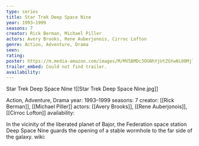 ```yaml
---
type: series
title: Star Trek Deep Space Nine
year: 1993–1999
seasons: 7
creator: Rick Berman, Michael Piller
actors: Avery Brooks, Rene Auberjonois, Cirroc Lofton
genre: Action, Adventure, Drama
seen:
rating: 
poster: https://m.media-amazon.com/images/M/MV5BMDc3OGNhYjUtZGYwNi00MjllLWE0MjYtNDFiYmVhNWI0MGJmXkEyXkFqcGdeQXVyNTE1NjY5Mg@@._V1_SX300.jpg
trailer_embed: Could not find trailer.
availability:
---
```

Star Trek Deep Space Nine
![[Star Trek Deep Space Nine.jpg]]

Action, Adventure, Drama
year: 1993–1999
seasons: 7
creator: [[Rick Berman]], [[Michael Piller]]
actors: [[Avery Brooks]], [[Rene Auberjonois]], [[Cirroc Lofton]]
availability:

In the vicinity of the liberated planet of Bajor, the Federation space station Deep Space Nine guards the opening of a stable wormhole to the far side of the galaxy.
wiki: 


